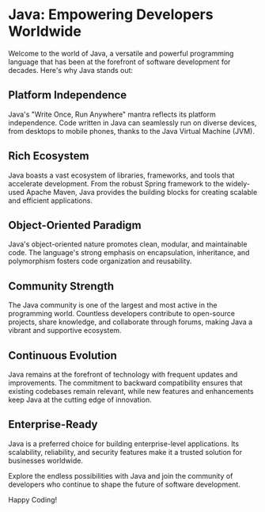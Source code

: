 # Java: Empowering Developers Worldwide

Welcome to the world of Java, a versatile and powerful programming language that has been at the forefront of software development for decades. 
Here's why Java stands out:

## Platform Independence
Java's "Write Once, Run Anywhere" mantra reflects its platform independence. Code written in Java can seamlessly run on diverse devices, from desktops to mobile phones, thanks to the Java Virtual Machine (JVM).

## Rich Ecosystem
Java boasts a vast ecosystem of libraries, frameworks, and tools that accelerate development. From the robust Spring framework to the widely-used Apache Maven, Java provides the building blocks for creating scalable and efficient applications.

## Object-Oriented Paradigm
Java's object-oriented nature promotes clean, modular, and maintainable code. The language's strong emphasis on encapsulation, inheritance, and polymorphism fosters code organization and reusability.

## Community Strength
The Java community is one of the largest and most active in the programming world. Countless developers contribute to open-source projects, share knowledge, and collaborate through forums, making Java a vibrant and supportive ecosystem.

## Continuous Evolution
Java remains at the forefront of technology with frequent updates and improvements. The commitment to backward compatibility ensures that existing codebases remain relevant, while new features and enhancements keep Java at the cutting edge of innovation.

## Enterprise-Ready
Java is a preferred choice for building enterprise-level applications. Its scalability, reliability, and security features make it a trusted solution for businesses worldwide.

Explore the endless possibilities with Java and join the community of developers who continue to shape the future of software development.

Happy Coding!
